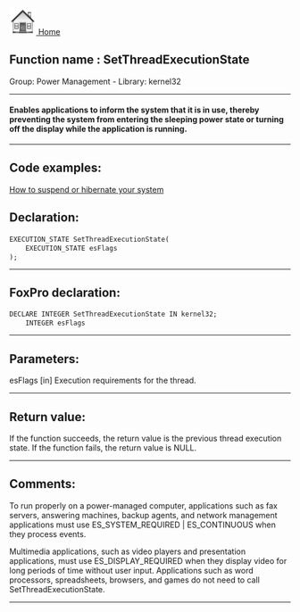 [<img src="../../images/home.png"> Home ](https://github.com/VFPX/Win32API)  

## Function name : SetThreadExecutionState
Group: Power Management - Library: kernel32    
***  


#### Enables applications to inform the system that it is in use, thereby preventing the system from entering the sleeping power state or turning off the display while the application is running.
***  


## Code examples:
[How to suspend or hibernate your system](../../samples/sample_395.md)  

## Declaration:
```foxpro  
EXECUTION_STATE SetThreadExecutionState(
	EXECUTION_STATE esFlags
);  
```  
***  


## FoxPro declaration:
```foxpro  
DECLARE INTEGER SetThreadExecutionState IN kernel32;
	INTEGER esFlags  
```  
***  


## Parameters:
esFlags 
[in] Execution requirements for the thread.  
***  


## Return value:
If the function succeeds, the return value is the previous thread execution state.
If the function fails, the return value is NULL.
  
***  


## Comments:
To run properly on a power-managed computer, applications such as fax servers, answering machines, backup agents, and network management applications must use ES_SYSTEM_REQUIRED | ES_CONTINUOUS when they process events.   
  
Multimedia applications, such as video players and presentation applications, must use ES_DISPLAY_REQUIRED when they display video for long periods of time without user input. Applications such as word processors, spreadsheets, browsers, and games do not need to call SetThreadExecutionState.  
  
***  

